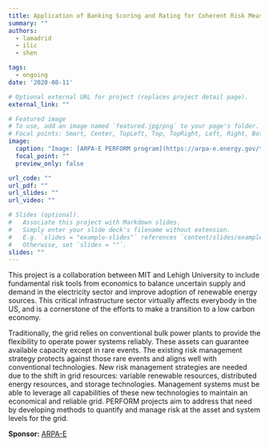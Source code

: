 ```yaml
---
title: Application of Banking Scoring and Rating for Coherent Risk Measures in Electricity Systems
summary: ""
authors:
  - lamadrid
  - ilic
  - shen

tags:
  - ongoing
date: '2020-08-11'

# Optional external URL for project (replaces project detail page).
external_link: ""

# Featured image
# To use, add an image named `featured.jpg/png` to your page's folder.
# Focal points: Smart, Center, TopLeft, Top, TopRight, Left, Right, BottomLeft, Bottom, BottomRight.
image:
  caption: "Image: [ARPA-E PERFORM program](https://arpa-e.energy.gov/technologies/programs/perform)"
  focal_point: ""
  preview_only: false

url_code: ""
url_pdf: ""
url_slides: ""
url_video: ""

# Slides (optional).
#   Associate this project with Markdown slides.
#   Simply enter your slide deck's filename without extension.
#   E.g. `slides = "example-slides"` references `content/slides/example-slides.md`.
#   Otherwise, set `slides = ""`.
slides: ""
---
```

This project is a collaboration between MIT and Lehigh University to include
fundamental risk tools from economics to balance uncertain supply and demand in
the electricity sector and improve adoption of renewable energy sources. This
critical infrastructure sector virtually affects everybody in the US, and is a
cornerstone of the efforts to make a transition to a low carbon economy.

Traditionally, the grid relies on conventional bulk power plants to provide the
flexibility to operate power systems reliably. These assets can guarantee
available capacity except in rare events. The existing risk management strategy
protects against those rare events and aligns well with conventional
technologies. New risk management strategies are needed due to the shift in
grid resources: variable renewable resources, distributed energy resources, and
storage technologies. Management systems must be able to leverage all
capabilities of these new technologies to maintain an economical and reliable
grid. PERFORM projects aim to address that need by developing methods to
quantify and manage risk at the asset and system levels for the grid.



**Sponsor:** [ARPA-E](https://arpa-e.energy.gov/technologies/projects/application-banking-scoring-and-rating-coherent-risk-measures-electricity)
